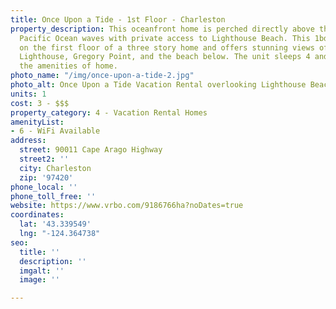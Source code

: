 ```yaml
---
title: Once Upon a Tide - 1st Floor - Charleston
property_description: This oceanfront home is perched directly above the crashing
  Pacific Ocean waves with private access to Lighthouse Beach. This 1bd/1ba unit is
  on the first floor of a three story home and offers stunning views of Cape Arago
  Lighthouse, Gregory Point, and the beach below. The unit sleeps 4 and offers all
  the amenities of home.
photo_name: "/img/once-upon-a-tide-2.jpg"
photo_alt: Once Upon a Tide Vacation Rental overlooking Lighthouse Beach
units: 1
cost: 3 - $$$
property_category: 4 - Vacation Rental Homes
amenityList:
- 6 - WiFi Available
address:
  street: 90011 Cape Arago Highway
  street2: ''
  city: Charleston
  zip: '97420'
phone_local: ''
phone_toll_free: ''
website: https://www.vrbo.com/9186766ha?noDates=true
coordinates:
  lat: '43.339549'
  lng: "-124.364738"
seo:
  title: ''
  description: ''
  imgalt: ''
  image: ''

---
```


